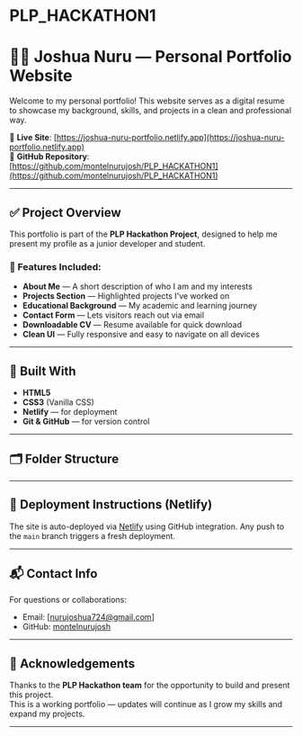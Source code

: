 # PLP_HACKATHON1
# 🧑‍💻 Joshua Nuru — Personal Portfolio Website

Welcome to my personal portfolio! This website serves as a digital resume to showcase my background, skills, and projects in a clean and professional way.

🔗 **Live Site**: [https://joshua-nuru-portfolio.netlify.app](https://joshua-nuru-portfolio.netlify.app)  
📁 **GitHub Repository**: [https://github.com/montelnurujosh/PLP_HACKATHON1](https://github.com/montelnurujosh/PLP_HACKATHON1)

---

## ✅ Project Overview

This portfolio is part of the **PLP Hackathon Project**, designed to help me present my profile as a junior developer and student.

### 🌟 Features Included:

- **About Me** — A short description of who I am and my interests  
- **Projects Section** — Highlighted projects I've worked on  
- **Educational Background** — My academic and learning journey  
- **Contact Form** — Lets visitors reach out via email  
- **Downloadable CV** — Resume available for quick download  
- **Clean UI** — Fully responsive and easy to navigate on all devices  

---

## 🔧 Built With

- **HTML5**
- **CSS3** (Vanilla CSS)
- **Netlify** — for deployment
- **Git & GitHub** — for version control

---

## 🗂️ Folder Structure


---

## 🚀 Deployment Instructions (Netlify)

The site is auto-deployed via [Netlify](https://www.netlify.com/) using GitHub integration. Any push to the `main` branch triggers a fresh deployment.

---

## 📬 Contact Info

For questions or collaborations:

- Email: [nurujoshua724@gmail.com] 
- GitHub: [montelnurujosh](https://github.com/montelnurujosh)

---

## 🙌 Acknowledgements

Thanks to the **PLP Hackathon team** for the opportunity to build and present this project.  
This is a working portfolio — updates will continue as I grow my skills and expand my projects.

---

